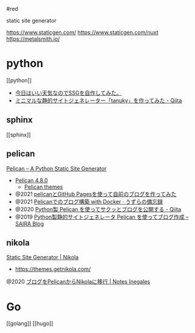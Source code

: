 #red

static site generator

https://www.staticgen.com/
	https://www.staticgen.com/nuxt
	https://metalsmith.io/

# python
[[python]]

- [今日はいい天気なのでSSGを自作してみた。](https://mamoruitoi.github.io/i-tried-to-make-a-ssg.html)
- [ミニマルな静的サイトジェネレーター「tanuky」を作ってみた - Qiita](https://qiita.com/laddge/items/bd3fd8d7be8ca7d7873d) 

## sphinx
[[sphinx]]

## pelican
[Pelican – A Python Static Site Generator](https://blog.getpelican.com/)
- [Pelican 4.8.0](https://docs.getpelican.com/en/latest/)
	- [Pelican themes](http://www.pelicanthemes.com/)
- @2021 [pelicanとGitHub Pagesを使って自前のブログを作ってみた](https://zenn.dev/luna_chevalier/articles/08195fbba8c10ffa6491)
- @2021 [Pelicanでのブログ構築 with Docker · うずらの備忘録](https://www.mallows.io/20210310215020)
- @2020 [Python製 Pelican を使ってサクッとブログを公開する - Qiita](https://qiita.com/saira/items/71faa202efb4320cb41d)
- @2019 [Python製静的サイトジェネレータ Pelican を使ってブログ作成 – SAIRA Blog](https://www.sairablog.com/article/python-pelican-blog-howto.html)

## nikola
[Static Site Generator | Nikola](https://getnikola.com/)
- https://themes.getnikola.com/

@2020 [ブログをPelicanからNikolaに移行 | Notes Inegales](https://log.yostos.org/2020/04/26/migrate-to-nikola/)

# Go
[[golang]]
[[hugo]]
